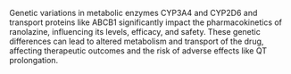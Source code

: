 Genetic variations in metabolic enzymes CYP3A4 and CYP2D6 and transport proteins like ABCB1 significantly impact the pharmacokinetics of ranolazine, influencing its levels, efficacy, and safety. These genetic differences can lead to altered metabolism and transport of the drug, affecting therapeutic outcomes and the risk of adverse effects like QT prolongation.